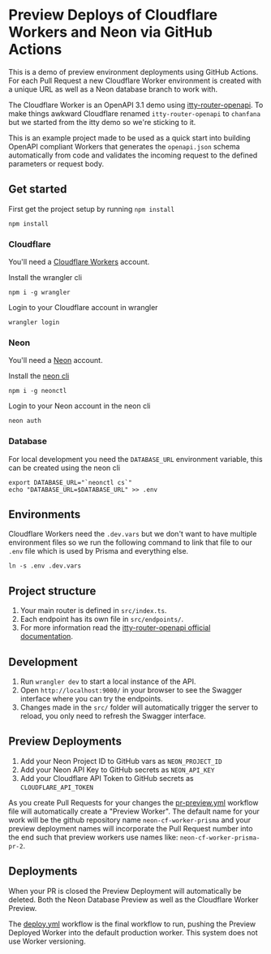 # Preview Deploys of Cloudflare Workers and Neon via GitHub Actions

This is a demo of preview environment deployments using GitHub Actions. For each Pull Request a new Cloudflare Worker environment is created with a unique URL as well as a Neon database branch to work with.

The Cloudflare Worker is an OpenAPI 3.1 demo using [itty-router-openapi](https://github.com/cloudflare/itty-router-openapi). To make things awkward Cloudflare renamed `itty-router-openapi` to `chanfana` but we started from the itty demo so we're sticking to it.

This is an example project made to be used as a quick start into building OpenAPI compliant Workers that generates the
`openapi.json` schema automatically from code and validates the incoming request to the defined parameters or request body.

## Get started

First get the project setup by running `npm install`

```shell
npm install
```

### Cloudflare

You'll need a [Cloudflare Workers](https://workers.dev) account.

Install the wrangler cli

```shell
npm i -g wrangler
```

Login to your Cloudflare account in wrangler

```shell
wrangler login
```

### Neon

You'll need a [Neon](https://neon.tech/) account.

Install the [neon cli](https://github.com/neondatabase/neonctl#readme)

```shell
npm i -g neonctl
```

Login to your Neon account in the neon cli

```shell
neon auth
```

### Database

For local development you need the `DATABASE_URL` environment variable, this can be created using the neon cli

```shell
export DATABASE_URL="`neonctl cs`"
echo "DATABASE_URL=$DATABASE_URL" >> .env
```

## Environments

Cloudflare Workers need the `.dev.vars` but we don't want to have multiple environment files so we run the following command to link that file to our `.env` file which is used by Prisma and everything else.

```shell
ln -s .env .dev.vars
```

## Project structure

1. Your main router is defined in `src/index.ts`.
2. Each endpoint has its own file in `src/endpoints/`.
3. For more information read the [itty-router-openapi official documentation](https://cloudflare.github.io/itty-router-openapi/).

## Development

1. Run `wrangler dev` to start a local instance of the API.
2. Open `http://localhost:9000/` in your browser to see the Swagger interface where you can try the endpoints.
3. Changes made in the `src/` folder will automatically trigger the server to reload, you only need to refresh the Swagger interface.

## Preview Deployments

1. Add your Neon Project ID to GitHub vars as `NEON_PROJECT_ID`
2. Add your Neon API Key to GitHub secrets as `NEON_API_KEY`
3. Add your Cloudflare API Token to GitHub secrets as `CLOUDFLARE_API_TOKEN`

As you create Pull Requests for your changes the [pr-preview.yml](./.github/workflows/pr-preview.yml) workflow file will automatically create a "Preview Worker". The default name for your work will be the github repository name `neon-cf-worker-prisma` and your preview deployment names will incorporate the Pull Request number into the end such that preview workers use names like: `neon-cf-worker-prisma-pr-2`.

## Deployments

When your PR is closed the Preview Deployment will automatically be deleted. Both the Neon Database Preview as well as the Cloudflare Worker Preview.

The [deploy.yml](./.github/workflows/deploy.yml) workflow is the final workflow to run, pushing the Preview Deployed Worker into the default production worker. This system does not use Worker versioning.

